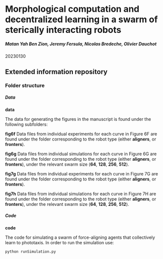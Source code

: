 #  Morphological computation and decentralized learning in a swarm of sterically interacting robots
##### Matan Yah Ben Zion, Jeremy Fersula, Nicolas Bredeche, Olivier Dauchot

20230130

## Extended information repository

### Folder structure

##### Data
**data**

The data for generating the figures in the manuscript is found under the following subfolders:

**fig6f**
Data files from individual experiments for each curve in Figure 6F are found under the folder corresponding to the robot type (either **aligners**, or **fronters**).

**fig6g**
Data files from individual simulations for each curve in Figure 6G are found under the folder corresponding to the robot type (either **aligners**, or **fronters**), under the relevant swarm size (**64**, **128**, **256**, **512**).

**fig7g**
Data files from individual experiments for each curve in Figure 7G are found under the folder corresponding to the robot type (either **aligners**, or **fronters**).

**fig7h**
Data files from individual simulations for each curve in Figure 7H are found under the folder corresponding to the robot type (either **aligners**, or **fronters**), under the relevant swarm size (**64**, **128**, **256**, **512**).

##### Code
**code**

The code for simulating a swarm of force-aligning agents that collectively learn to phototaxis.
In order to run the simulation use:

```python runSimulation.py```
